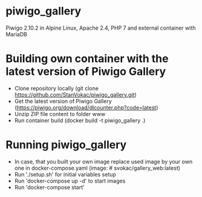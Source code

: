 # piwigo_gallery
Piwigo 2.10.2 in Alpine Linux, Apache 2.4,  PHP 7 and external container with MariaDB

# Building own container with the latest version of Piwigo Gallery
  - Clone repository locally (git clone https://github.com/StanVokac/piwigo_gallery.git)
  - Get the latest version of Piwigo Gallery (https://piwigo.org/download/dlcounter.php?code=latest)
  - Unzip ZIP file content to folder www  
  - Run container build (docker build -t piwigo_gallery .)
  
 # Running piwigo_gallery
  - In case, that you built your own image replace used image by your own one in docker-compose.yaml (image: # svokac/gallery_web:latest)
  - Run './setup.sh' for initial variables setup
  - Run 'docker-compose up -d' to start images
  - Run 'docker-compose start'

